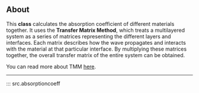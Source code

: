 ## About
This **class** calculates the absorption coefficient of different materials together.
It uses the **Transfer Matrix Method**, which treats a multilayered system as a series of matrices representing the different layers and interfaces. 
Each matrix describes how the wave propagates and interacts with the material at that particular interface. 
By multiplying these matrices together, the overall transfer matrix of the entire system can be obtained.


You can read more about TMM [here](https://en.wikipedia.org/wiki/Transfer-matrix_method_(optics)). 

-------------------

::: src.absorptioncoeff